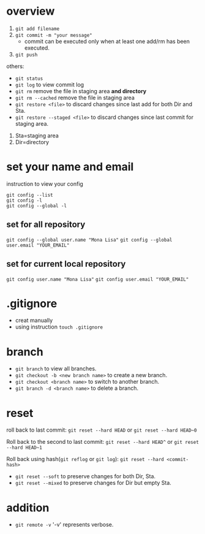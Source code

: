 # overview
1. `git add filename`
2. `git commit -m "your message"`
    - commit can be executed only when at least one add/rm has been executed. 
3. `git push`

others:

- `git status`
- `git log` to view commit log
- `git rm` remove the file in staging area **and directory**
- `git rm --cached` remove the file in staging area
- `git restore <file>` to discard changes since last add for both Dir and Sta.
- `git restore --staged <file>` to discard changes since last commit for staging area.

1. Sta=staging area
2. Dir=directory


# set your name and email

instruction to view your config

```shell
git config --list
git config -l
git config --global -l
```

## set for all repository

`git config --global user.name "Mona Lisa"`
`git config --global user.email "YOUR_EMAIL"`

## set for current local repository

`git config user.name "Mona Lisa"`
`git config user.email "YOUR_EMAIL"`

# .gitignore
- creat manually
- using instruction `touch .gitignore`

# branch
- `git branch` to view all branches.
- `git checkout -b <new branch name>` to create a new branch.
- `git checkout <branch name>` to switch to another branch.
- `git branch -d <branch name>` to delete a branch.

# reset
roll back to last commit:
`git reset --hard HEAD` or `git reset --hard HEAD~0`

Roll back to the second to last commit:
`git reset --hard HEAD^` or `git reset --hard HEAD~1`

Roll back using hash(`git reflog` or `git log`):
`git reset --hard <commit-hash>`


- `git reset --soft` to preserve changes for both Dir, Sta.
- `git reset --mixed` to preserve changes for Dir but empty Sta.

# addition
- `git remote -v` '-v' represents verbose.
